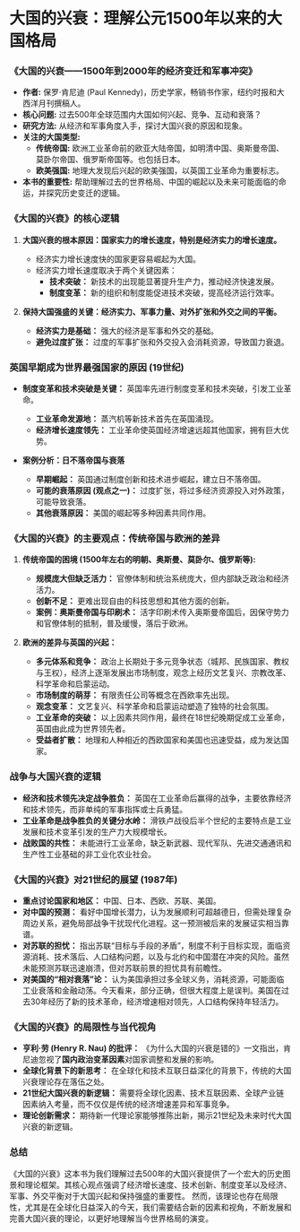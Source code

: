 # 大国的兴衰：理解公元1500年以来的大国格局

### 《大国的兴衰——1500年到2000年的经济变迁和军事冲突》

*   **作者:** 保罗·肯尼迪 (Paul Kennedy)，历史学家，畅销书作家，纽约时报和大西洋月刊撰稿人。
*   **核心问题:**  过去500年全球范围内大国如何兴起、竞争、互动和衰落？
*   **研究方法:** 从经济和军事角度入手，探讨大国兴衰的原因和现象。
*   **关注的大国类型:**
    *   **传统帝国:** 欧洲工业革命前的欧亚大陆帝国，如明清中国、奥斯曼帝国、莫卧尔帝国、俄罗斯帝国等。也包括日本。
    *   **欧美强国:**  地理大发现后兴起的欧美强国，以英国工业革命为重要标志。
*   **本书的重要性:** 帮助理解过去的世界格局、中国的崛起以及未来可能面临的命运，并探究历史变迁的逻辑。

### 《大国的兴衰》的核心逻辑

1.  **大国兴衰的根本原因：国家实力的增长速度，特别是经济实力的增长速度。**
    *   经济实力增长速度快的国家更容易崛起为大国。
    *   经济实力增长速度取决于两个关键因素：
        *   **技术突破：** 新技术的出现能显著提升生产力，推动经济快速发展。
        *   **制度变革：**  新的组织和制度能促进技术突破，提高经济运行效率。

2.  **保持大国强盛的关键：经济实力、军事力量、对外扩张和外交之间的平衡。**
    *   **经济实力是基础：**  强大的经济是军事和外交的基础。
    *   **避免过度扩张：** 过度的军事扩张和外交投入会消耗资源，导致国力衰退。

### 英国早期成为世界最强国家的原因 (19世纪)

*   **制度变革和技术突破是关键：** 英国率先进行制度变革和技术突破，引发工业革命。
    *   **工业革命发源地：** 蒸汽机等新技术首先在英国涌现。
    *   **经济增长速度领先：**  工业革命使英国经济增速远超其他国家，拥有巨大优势。

*   **案例分析：日不落帝国与衰落**
    *   **早期崛起：** 英国通过制度创新和技术进步崛起，建立日不落帝国。
    *   **可能的衰落原因 (观点之一)：** 过度扩张，将过多经济资源投入对外政策，可能导致衰落。
    *   **其他衰落原因：**  美国的崛起等多种因素共同作用。

### 《大国的兴衰》的主要观点：传统帝国与欧洲的差异

1.  **传统帝国的困境 (1500年左右的明朝、奥斯曼、莫卧尔、俄罗斯等):**
    *   **规模庞大但缺乏活力：**  官僚体制和统治系统庞大，但内部缺乏政治和经济活力。
    *   **创新不足：**  更难出现自由的科技思想和其他方面的创新。
    *   **案例：奥斯曼帝国与印刷术：**  活字印刷术传入奥斯曼帝国后，因保守势力和官僚体制的抵制，普及缓慢，落后于欧洲。

2.  **欧洲的差异与英国的兴起：**
    *   **多元体系和竞争：**  政治上长期处于多元竞争状态（城邦、民族国家、教权与王权），经济上逐渐发展出市场制度，观念上经历文艺复兴、宗教改革、科学革命和启蒙运动。
    *   **市场制度的萌芽：**  有限责任公司等概念在西欧率先出现。
    *   **观念变革：**  文艺复兴、科学革命和启蒙运动塑造了独特的社会氛围。
    *   **工业革命的突破：**  以上因素共同作用，最终在18世纪晚期促成工业革命，英国由此成为世界领先者。
    *   **受益者扩散：**  地理和人种相近的西欧国家和美国也迅速受益，成为发达国家。

### 战争与大国兴衰的逻辑

*   **经济和技术领先决定战争胜负：** 英国在工业革命后赢得的战争，主要依靠经济和技术领先，而非单纯的军事指挥或士兵勇猛。
*   **工业革命是战争胜负的关键分水岭：**  滑铁卢战役后半个世纪的主要特点是工业发展和技术变革引发的生产力大规模增长。
*   **战败国的共性：**  未能进行工业革命，缺乏新武器、现代军队、先进交通通讯和生产性工业基础的非工业化农业社会。

### 《大国的兴衰》对21世纪的展望 (1987年)

*   **重点讨论国家和地区：** 中国、日本、西欧、苏联、美国。
*   **对中国的预测：** 看好中国增长潜力，认为发展顺利可超越德日，但需处理复杂周边关系，避免局部战争干扰现代化进程。这一预测被后来的发展证实相当靠谱。
*   **对苏联的担忧：**  指出苏联“目标与手段的矛盾”，制度不利于目标实现，面临资源消耗、技术落后、人口结构问题，以及与北约和中国潜在冲突的风险。虽然未能预测苏联迅速崩溃，但对苏联前景的担忧具有前瞻性。
*   **对美国的“相对衰落”论：**  认为美国承担过多全球义务，消耗资源，可能面临工业衰落和金融动荡。今天看来，部分正确，但很大程度上是误判。美国在过去30年经历了新的技术革命，经济增速相对领先，人口结构保持年轻活力。

### 《大国的兴衰》的局限性与当代视角

*   **亨利·劳 (Henry R. Nau) 的批评：**  《为什么大国的兴衰是错的》一文指出，肯尼迪忽视了**国内政治变革因素**对国家调整和发展的影响。
*   **全球化背景下的新思考：**  在全球化和技术互联日益深化的背景下，传统的大国兴衰理论存在落伍之处。
*   **21世纪大国兴衰的新逻辑：**  需要将全球化因素、技术互联因素、全球产业链因素纳入考量，而不仅仅是传统的经济增速差异和军事竞争。
*   **理论创新需求：**  期待新一代理论家能够推陈出新，揭示21世纪及未来时代大国兴衰的新逻辑。

### 总结

《大国的兴衰》这本书为我们理解过去500年的大国兴衰提供了一个宏大的历史图景和理论框架。其核心观点强调了经济增长速度、技术创新、制度变革以及经济、军事、外交平衡对于大国兴起和保持强盛的重要性。  然而，该理论也存在局限性，尤其是在全球化日益深入的今天，我们需要结合新的因素和视角，不断发展和完善大国兴衰的理论，以更好地理解当今世界格局的演变。
